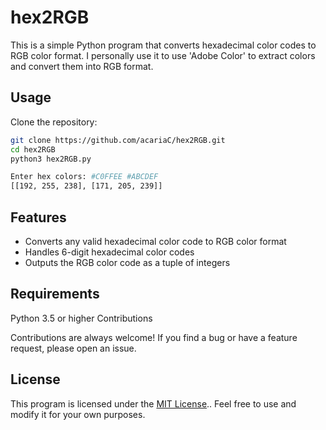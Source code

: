 # hex2RGB

This is a simple Python program that converts hexadecimal color codes to RGB color format. I personally use it to use 'Adobe Color' to extract colors and convert them into RGB format.

## Usage

Clone the repository:
```bash
git clone https://github.com/acariaC/hex2RGB.git
cd hex2RGB
python3 hex2RGB.py

Enter hex colors: #C0FFEE #ABCDEF
[[192, 255, 238], [171, 205, 239]]
```

## Features

- Converts any valid hexadecimal color code to RGB color format
- Handles 6-digit hexadecimal color codes
- Outputs the RGB color code as a tuple of integers

## Requirements

Python 3.5 or higher
Contributions

Contributions are always welcome! If you find a bug or have a feature request, please open an issue.

## License

This program is licensed under the [MIT License](LICENSE.txt).. Feel free to use and modify it for your own purposes.
